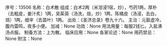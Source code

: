 序号：13506
名称：白术散
组成：白术2两（米泔浸1宿，炒），芍药1两，厚朴（去粗皮，姜汁炙）1两，吴茱萸（汤洗，焙，炒）1两，陈橘皮（汤浸，去白，焙）1两，细辛（去苗叶）1两。
出处：《圣济总录》卷九十六。
主治：元脏虚冷，腹内雷鸣，夜多小便。
加减：None
功效：None
用法用量：每服2钱匕，入盐沸汤点服。
制备方法：上为散。
临床应用：None
各家论述：None
用药禁忌：None
附注：None
